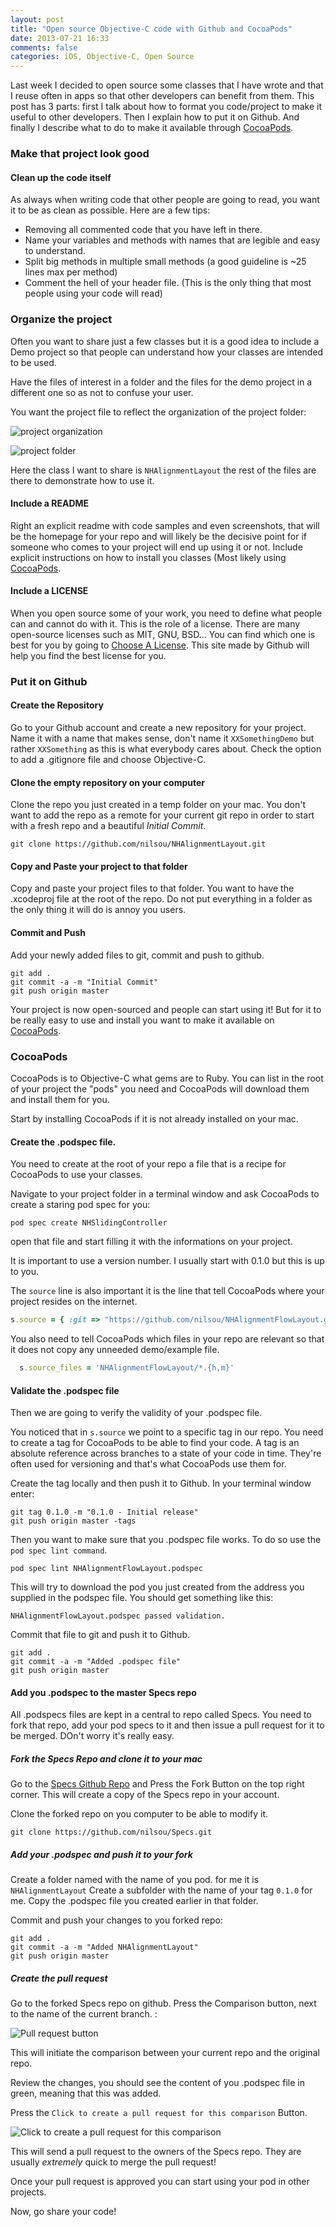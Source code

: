 ```yaml
---
layout: post
title: "Open source Objective-C code with Github and CocoaPods"
date: 2013-07-21 16:33
comments: false
categories: iOS, Objective-C, Open Source
---
```


Last week I decided to open source some classes that I have wrote and that I reuse often in apps so that other developers can benefit from them.
This post has 3 parts: first I talk about how to format you code/project to make it useful to other developers. Then I explain how to put it on Github. And finally I describe what to do to make it available through [CocoaPods](http://cocoapods.org).

<!-- more -->

### Make that project look good
#### Clean up the code itself
As always when writing code that other people are going to read, you want it to be as clean as possible. Here are a few tips:

- Removing all commented code that you have left in there.
- Name your variables and methods with names that are legible and easy to understand.
- Split big methods in multiple small methods (a good guideline is ~25 lines max per method)
- Comment the hell of your header file. (This is the only thing that most people using your code will read)

### Organize the project
Often you want to share just a few classes but it is a good idea to include a Demo project so that people can understand how your classes are intended to be used.

Have the files of interest in a folder and the files for the demo project in a different one so as not to confuse your user.

You want the project file to reflect the organization of the project folder:

![project organization](http://farm8.staticflickr.com/7397/9340191112_5dda8d0ecd_o.png)

![project folder](http://farm4.staticflickr.com/3692/9337404169_20a9e4740a_o.png)

Here the class I want to share is `NHAlignmentLayout` the rest of the files are there to demonstrate how to use it.

#### Include a README
Right an explicit readme with code samples and even screenshots, that will be the homepage for your repo and will likely be the decisive point for if someone who comes to your project will end up using it or not.
Include explicit instructions on how to install you classes (Most likely using [CocoaPods](http://cocoapods.org).

#### Include a LICENSE
When you open source some of your work, you need to define what people can and cannot do with it. This is the role of a license. There are many open-source licenses such as MIT, GNU, BSD… You can find which one is best for you by going to [Choose A License](http://choosealicense.com/). This site made by Github will help you find the best license for you.

### Put it on Github
#### Create the Repository
Go to your Github account and create a new repository for your project. Name it with a name that makes sense, don't name it `XXSomethingDemo` but rather `XXSomething` as this is what everybody cares about.
Check the option to add a .gitignore file and choose Objective-C.

#### Clone the empty repository on your computer
Clone the repo you just created in a temp folder on your mac. You don't want to add the repo as a remote for your current git repo in order to start with a fresh repo and a beautiful *Initial Commit*.

```
git clone https://github.com/nilsou/NHAlignmentLayout.git
```

#### Copy and Paste your project to that folder
Copy and paste your project files to that folder. You want to have the .xcodeproj file at the root of the repo. Do not put everything in a folder as the only thing it will do is annoy you users.

#### Commit and Push
Add your newly added files to git, commit and push to github.
```
git add .
git commit -a -m "Initial Commit"
git push origin master
```

Your project is now open-sourced and people can start using it! But for it to be really easy to use and install you want to make it available on [CocoaPods](http://cocoapods.org).

### CocoaPods
CocoaPods is to Objective-C what gems are to Ruby. You can list in the root of your project the "pods" you need and CocoaPods will download them and install them for you.

Start by installing CocoaPods if it is not already installed on your mac.

#### Create the .podspec file.
You need to create at the root of your repo a file that is a recipe for CocoaPods to use your classes.

Navigate to your project folder in a terminal window and ask CocoaPods to create a staring pod spec for you:
```
pod spec create NHSlidingController
```

open that file and start filling it with the informations on your project.

It is important to use a version number. I usually start with 0.1.0 but this is up to you.

The `source` line is also important it is the line that tell CocoaPods where your project resides on the internet.

``` ruby
s.source = { :git => "https://github.com/nilsou/NHAlignmentFlowLayout.git", :tag => "0.1.0" }
```

You also need to tell CocoaPods which files in your repo are relevant so that it does not copy any unneeded demo/example file.

``` ruby
  s.source_files = 'NHAlignmentFlowLayout/*.{h,m}'
```

#### Validate the .podspec file
Then we are going to verify the validity of your .podspec file.

You noticed that in `s.source` we point to a specific tag in our repo. You need to create a tag for CocoaPods to be able to find your code. A tag is an absolute reference across branches to a state of your code in time. They're often used for versioning and that's what CocoaPods use them for.

Create the tag locally and then push it to Github. In your terminal window enter:
```
git tag 0.1.0 -m "0.1.0 - Initial release"
git push origin master -tags
```

Then you want to make sure that you .podspec file works. To do so use the `pod spec lint command`.
```
pod spec lint NHAlignmentFlowLayout.podspec 
```

This will try to download the pod you just created from the address you supplied in the podspec file. You should get something like this:
```
NHAlignmentFlowLayout.podspec passed validation.
```

Commit that file to git and push it to Github.
```
git add .
git commit -a -m "Added .podspec file"
git push origin master
```

#### Add you .podspec to the master Specs repo
All .podspecs files are kept in a central to repo called Specs. You need to fork that repo, add your pod specs to it and then issue a pull request for it to be merged. DOn't worry it's really easy.

##### Fork the Specs Repo and clone it to your mac
Go to the [Specs Github Repo](https://github.com/CocoaPods/Specs) and Press the Fork Button on the top right corner. This will create a copy of the Specs repo in your account.

Clone the forked repo on you computer to be able to modify it.
```
git clone https://github.com/nilsou/Specs.git
```

##### Add your .podspec and push it to your fork
Create a folder named with the name of you pod. for me it is `NHAlignmentLayout`
Create a subfolder with the name of your tag `0.1.0` for me.
Copy the .podspec file you created earlier in that folder.

Commit and push your changes to you forked repo:
```
git add .
git commit -a -m "Added NHAlignmentLayout"
git push origin master
```

##### Create the pull request
Go to the forked Specs repo on github. Press the Comparison button, next to the name of the current branch. :

![Pull request button](http://farm6.staticflickr.com/5479/9340191074_1a6f3ae4d0_o.png)

This will initiate the comparison between your current repo and the original repo.

Review the changes, you should see the content of you .podspec file in green, meaning that this was added.

Press the `Click to create a pull request for this comparison` Button.

![Click to create a pull request for this comparison](http://farm3.staticflickr.com/2874/9337404161_38396a3a23_o.png)

This will send a pull request to the owners of the Specs repo. They are usually *extremely* quick to merge the pull request!

Once your pull request is approved you can start using your pod in other projects.

Now, go share your code!










